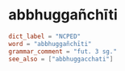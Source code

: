 # abbhuggañchīti

``` toml
dict_label = "NCPED"
word = "abbhuggañchīti"
grammar_comment = "fut. 3 sg."
see_also = ["abbhuggacchati"]
```

